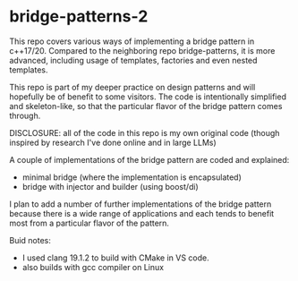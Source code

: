 # bridge-patterns-2

This repo covers various ways of implementing a bridge pattern in c++17/20.
Compared to the neighboring repo bridge-patterns, it is more advanced, including usage of templates, factories and even nested templates.

This repo is part of my deeper practice on design patterns and will hopefully be of benefit to some visitors.
The code is intentionally simplified and skeleton-like, so that the particular flavor of the bridge pattern comes through.

DISCLOSURE: all of the code in this repo is my own original code (though inspired by research I've done online and in large LLMs)

A couple of implementations of the bridge pattern are coded and explained:

- minimal bridge (where the implementation is encapsulated)
- bridge with injector and builder (using boost/di)

I plan to add a number of further implementations of the bridge pattern because there is a wide range of applications and each tends to benefit most from a particular flavor of the pattern.

Buid notes:

- I used clang 19.1.2 to build with CMake in VS code.
- also builds with gcc compiler on Linux
